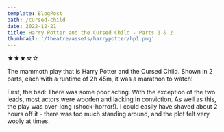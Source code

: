 ```yaml
---
template: BlogPost
path: /cursed-child
date: 2022-12-21
title: Harry Potter and the Cursed Child - Parts 1 & 2
thumbnail: '/theatre/assets/harrypotter/hp1.png'
---
```

★★★☆☆

The mammoth play that is Harry Potter and the Cursed Child. 
Shown in 2 parts, each with a runtime of 2h 45m, it was a marathon to watch!

First, the bad:
There was some poor acting. With the exception of the two leads, most actors were wooden and lacking in conviction.
As well as this, the play was over-long (shock-horror!). I could easily have shaved about 2 hours off it - there was too much standing around, and the plot felt very wooly at times.

